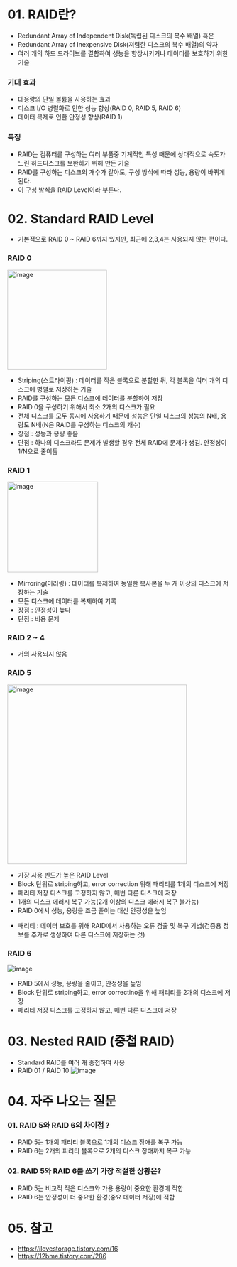 # 01. RAID란?
- Redundant Array of Independent Disk(독립된 디스크의 복수 배열) 혹은
- Redundant Array of Inexpensive Disk(저렴한 디스크의 복수 배열)의 약자
- 여러 개의 하드 드라이브를 결합하여 성능을 향상시키거나 데이터를 보호하기 위한 기술
  
### 기대 효과
- 대용량의 단일 볼륨을 사용하는 효과
- 디스크 I/O 병렬화로 인한 성능 향상(RAID 0, RAID 5, RAID 6)
- 데이터 복제로 인한 안정성 향상(RAID 1)

### 특징
- RAID는 컴퓨터를 구성하는 여러 부품중 기계적인 특성 때문에 상대적으로 속도가 느린 하드디스크를 보완하기 위해 만든 기술
- RAID를 구성하는 디스크의 개수가 같아도, 구성 방식에 따라 성능, 용량이 바뀌게 된다.
- 이 구성 방식을 RAID Level이라 부른다.

# 02. Standard RAID Level
- 기본적으로 RAID 0 ~ RAID 6까지 있지만, 최근에 2,3,4는 사용되지 않는 편이다.

### RAID 0
<img width="224" alt="image" src="https://github.com/user-attachments/assets/afb39c9e-a0de-4568-a2d1-8c3da38479d8" />

- Striping(스트라이핑) : 데이터를 작은 블록으로 분할한 뒤, 각 블록을 여러 개의 디스크에 병렬로 저장하는 기술
- RAID를 구성하는 모든 디스크에 데이터를 분할하여 저장
- RAID 0을 구성하기 위해서 최소 2개의 디스크가 필요
- 전체 디스크를 모두 동시에 사용하기 때문에 성능은 단일 디스크의 성능의 N배, 용량도 N배(N은 RAID를 구성하는 디스크의 개수)
- 장점 : 성능과 용량 좋음
- 단점 : 하나의 디스크라도 문제가 발생할 경우 전체 RAID에 문제가 생김. 안정성이 1/N으로 줄어듦

### RAID 1
<img width="204" alt="image" src="https://github.com/user-attachments/assets/dc2a5afc-b0a2-4021-a2d7-d31b61b1190f" />

- Mirroring(미러링) : 데이터를 복제하여 동일한 복사본을 두 개 이상의 디스크에 저장하는 기술
- 모든 디스크에 데이터를 복제하여 기록
- 장점 : 안정성이 높다
- 단점 : 비용 문제

### RAID 2 ~ 4
- 거의 사용되지 않음

### RAID 5
<img width="404" alt="image" src="https://github.com/user-attachments/assets/1e3731af-bdeb-4ad0-8767-c06d7acad3a8" />

- 가장 사용 빈도가 높은 RAID Level
- Block 단위로 striping하고, error correction 위해 패리티를 1개의 디스크에 저장
- 패리티 저장 디스크를 고정하지 않고, 매번 다른 디스크에 저장
- 1개의 디스크 에러시 복구 가능(2개 이상의 디스크 에러시 복구 불가능)
- RAID 0에서 성능, 용량을 조금 줄이는 대신 안정성을 높임

* 패리티 : 데이터 보호를 위해 RAID에서 사용하는 오류 검출 및 복구 기법(검증용 정보를 추가로 생성하여 다른 디스크에 저장하는 것)

### RAID 6
![image](https://github.com/user-attachments/assets/cb7a9fee-eba6-495e-9683-a11911644478)

- RAID 5에서 성능, 용량을 줄이고, 안정성을 높임
- Block 단위로 striping하고, error correctino을 위해 패리티를 2개의 디스크에 저장
- 패리티 저장 디스크를 고정하지 않고, 매번 다른 디스크에 저장

# 03. Nested RAID (중첩 RAID)
- Standard RAID를 여러 개 중첩하여 사용
- RAID 01 / RAID 10
![image](https://github.com/user-attachments/assets/79e59b0a-3eb1-4e8e-9dc2-e0827eec406f)

# 04. 자주 나오는 질문
### 01. RAID 5와 RAID 6의 차이점 ?
- RAID 5는 1개의 패리티 블록으로 1개의 디스크 장애를 복구 가능
- RAID 6는 2개의 피리티 블록으로 2개의 디스크 장애까지 복구 가능

### 02. RAID 5와 RAID 6를 쓰기 가장 적절한 상황은?
- RAID 5는 비교적 적은 디스크와 가용 용량이 중요한 환경에 적합
- RAID 6는 안정성이 더 중요한 환경(중요 데이터 저장)에 적합

# 05. 참고
- https://ilovestorage.tistory.com/16
- https://12bme.tistory.com/286
